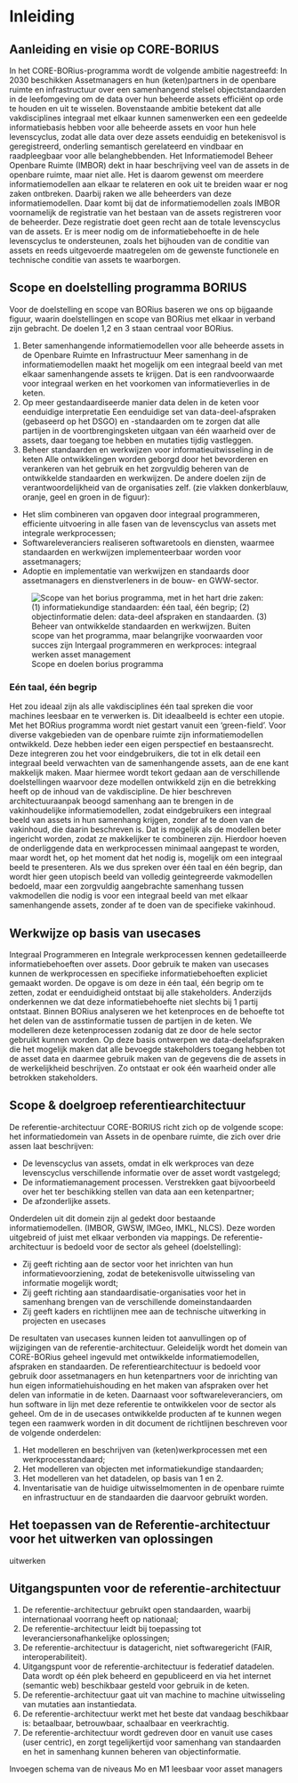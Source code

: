 # Inleiding

## Aanleiding en visie op CORE-BORIUS 
In het CORE-BORius-programma wordt de volgende ambitie nagestreefd:
 In 2030 beschikken Assetmanagers en hun  (keten)partners in de openbare ruimte en infrastructuur over een samenhangend stelsel objectstandaarden in de leefomgeving om de data over hun beheerde assets efficiënt op orde te houden en uit te wisselen.
Bovenstaande ambitie betekent dat alle vakdisciplines integraal met elkaar kunnen samenwerken een een gedeelde informatiebasis hebben voor alle beheerde assets en voor hun hele levenscyclus, zodat alle data over deze assets eenduidig en betekenisvol is geregistreerd, onderling semantisch gerelateerd en vindbaar en raadpleegbaar voor alle belanghebbenden.
Het Informatiemodel Beheer Openbare Ruimte (IMBOR) dekt in haar beschrijving veel van de assets in de openbare ruimte, maar niet alle. Het is daarom gewenst om meerdere informatiemodellen aan elkaar te relateren en ook uit te breiden waar er nog zaken ontbreken. Daarbij raken we alle beheerders van deze informatiemodellen.
Daar komt bij dat de informatiemodellen zoals IMBOR voornamelijk de registratie van het bestaan van de assets registreren voor de beheerder. Deze registratie doet geen recht aan de totale levenscyclus van de assets. Er is meer nodig om de informatiebehoefte in de hele levenscyclus te ondersteunen, zoals het bijhouden van de conditie van assets en reeds uitgevoerde maatregelen om de gewenste functionele en technische conditie van assets te waarborgen.


## Scope en doelstelling programma BORIUS
Voor de doelstelling en scope van BORius baseren we ons op bijgaande figuur, waarin doelstellingen en scope van BORius met elkaar in verband zijn gebracht. De doelen 1,2 en 3  staan centraal voor BORius.  
1. Beter samenhangende informatiemodellen voor alle beheerde assets in de Openbare Ruimte en Infrastructuur
Meer samenhang in de informatiemodellen maakt het mogelijk om een integraal beeld van met elkaar samenhangende assets te krijgen. Dat is een randvoorwaarde voor integraal werken en het voorkomen van informatieverlies in de keten.
2. Op meer gestandaardiseerde manier data delen in de keten voor eenduidige interpretatie
Een eenduidige set van data-deel-afspraken (gebaseerd op het DSGO) en -standaarden om te zorgen dat alle partijen in de voortbrengingsketen uitgaan van één waarheid over de assets, daar toegang toe hebben en mutaties tijdig vastleggen.
3. Beheer standaarden en werkwijzen voor informatieuitwisseling in de keten
Alle ontwikkelingen worden geborgd door het bevorderen en verankeren van het gebruik en het zorgvuldig beheren van de ontwikkelde standaarden en werkwijzen.
De andere doelen zijn de verantwoordelijkheid van de organisaties zelf. (zie vlakken donkerblauw, oranje, geel en groen in de figuur):
* Het slim combineren van opgaven door integraal programmeren, efficiente uitvoering in alle fasen van de levenscyclus van assets met integrale werkprocessen; 
* Softwareleveranciers realiseren softwaretools en diensten, waarmee standaarden en werkwijzen implementeerbaar worden voor assetmanagers; 
* Adoptie en implementatie van werkwijzen en standaards door assetmanagers en dienstverleners in de bouw- en GWW-sector.

<figure id="figure">
  <img src="./hoofdstukken/media/scopeboriusprogramma.jpg" alt="Scope van het borius programma, met in het hart drie zaken: (1) informatiekundige standaarden: één taal, één begrip; (2)  objectinformatie delen: data-deel afspraken en standaarden. (3) Beheer van ontwikkelde standaarden en werkwijzen. Buiten scope van het programma, maar belangrijke voorwaarden voor succes zijn Intergaal programmeren en werkproces: integraal werken asset management" />
  <figcaption>Scope en doelen borius programma</figcaption>
</figure>


### Eén taal, één begrip
Het zou ideaal zijn als alle vakdisciplines één taal spreken die voor machines leesbaar en te verwerken is. Dit ideaalbeeld is echter een utopie. Met het BORius programma wordt niet gestart vanuit een ‘green-field’. Voor diverse vakgebieden van de openbare ruimte zijn informatiemodellen ontwikkeld. Deze hebben ieder een eigen perspectief en bestaansrecht. Deze integreren zou het voor eindgebruikers, die tot in elk detail een integraal beeld verwachten van de samenhangende assets, aan de ene kant makkelijk maken. Maar hiermee wordt tekort gedaan aan de verschillende doelstellingen waarvoor deze modellen ontwikkeld zijn en die betrekking heeft op de inhoud van de vakdiscipline.
De hier beschreven architectuuraanpak beoogd samenhang aan te brengen in de vakinhoudelijke informatiemodellen, zodat eindgebruikers een integraal beeld van assets in hun samenhang krijgen, zonder af te doen van de vakinhoud, die daarin beschreven is. 
Dat is mogelijk als de modellen beter ingericht worden, zodat ze makkelijker te combineren zijn. Hierdoor hoeven de onderliggende data en werkprocessen minimaal aangepast te worden, maar wordt het, op het moment dat het nodig is, mogelijk om een integraal beeld te presenteren.
Als we dus spreken over één taal en één begrip, dan wordt hier geen utopisch beeld van volledig geintegreerde vakmodellen bedoeld, maar een zorgvuldig aangebrachte samenhang tussen vakmodellen die nodig is voor een integraal beeld van met elkaar samenhangende assets, zonder af te doen van de specifieke vakinhoud.


 
## Werkwijze op basis van usecases
Integraal Programmeren en Integrale werkprocessen kennen gedetailleerde informatiebehoeften over assets. Door gebruik te maken van usecases kunnen de werkprocessen en specifieke informatiebehoeften expliciet gemaakt worden. De opgave is om deze in één taal, één begrip om te zetten, zodat er eenduidigheid ontstaat bij alle stakeholders. 
Anderzijds onderkennen we dat deze informatiebehoefte niet slechts bij 1 partij ontstaat. Binnen BORius analyseren we het ketenproces en de behoefte tot het delen van de asstinformatie tussen de partijen in de keten. We modelleren deze ketenprocessen zodanig dat ze door de hele sector gebruikt kunnen worden. Op deze basis ontwerpen we data-deelafspraken die het mogelijk maken dat alle bevoegde stakeholders toegang hebben tot de asset data en daarmee gebruik maken van  de gegevens  die de assets in de werkelijkheid beschrijven. Zo ontstaat er ook één waarheid onder alle betrokken stakeholders. 

## Scope & doelgroep referentiearchitectuur
De referentie-architectuur CORE-BORIUS richt zich op de volgende scope: het informatiedomein van Assets in de openbare ruimte, die zich over drie assen laat beschrijven: 
* De levenscyclus van assets, omdat in elk werkproces van deze levenscyclus verschillende informatie over de asset wordt vastgelegd; 
* De informatiemanagement processen. Verstrekken gaat bijvoorbeeld over het ter beschikking stellen van data aan een ketenpartner;
* De afzonderlijke assets. 


Onderdelen uit dit domein zijn al gedekt door bestaande informatiemodellen. (IMBOR, GWSW, IMGeo, IMKL, NLCS). Deze worden uitgebreid of juist met elkaar verbonden via mappings.
De referentie-architectuur is bedoeld voor de sector als geheel (doelstelling):
* Zij geeft richting aan de sector voor het inrichten van hun informatievoorziening, zodat de betekenisvolle uitwisseling van informatie mogelijk wordt;
* Zij geeft richting aan standaardisatie-organisaties voor het in samenhang brengen van de verschillende domeinstandaarden 
* Zij geeft kaders en richtlijnen mee aan de technische uitwerking in projecten en usecases


De resultaten van usecases kunnen leiden tot aanvullingen op of wijzigingen van de referentie-architectuur. Geleidelijk wordt het domein van CORE-BORius geheel ingevuld met ontwikkelde informatiemodellen, afspraken en standaarden.
De referentiearchitectuur is bedoeld voor gebruik door assetmanagers en hun ketenpartners voor de inrichting van hun eigen informatiehuishouding en het maken van afspraken over het delen van informatie in de keten. Daarnaast voor softwareleveranciers, om hun software in lijn met deze referentie te ontwikkelen voor de sector als geheel.
Om de in de usecases ontwikkelde producten af te kunnen wegen tegen een raamwerk worden in dit document de richtlijnen beschreven voor de volgende onderdelen:
1. Het modelleren en beschrijven van (keten)werkprocessen met een werkprocesstandaard;
2. Het modelleren van objecten met informatiekundige standaarden;
3. Het modelleren van het datadelen, op basis van 1 en 2.
4. Inventarisatie van de huidige uitwisselmomenten in de openbare ruimte en infrastructuur en de standaarden die daarvoor gebruikt worden.

## Het toepassen van de Referentie-architectuur voor het uitwerken van oplossingen 
uitwerken


## Uitgangspunten voor de referentie-architectuur
1. De referentie-architectuur gebruikt open standaarden, waarbij internationaal voorrang heeft op nationaal;
2. De referentie-architectuur leidt bij toepassing tot leveranciersonafhankelijke oplossingen;
3. De referentie-architectuur is datagericht, niet softwaregericht (FAIR, interoperabiliteit).
4. Uitgangspunt voor de referentie-architectuur is federatief datadelen. Data wordt op één plek beheerd en gepubliceerd en via het internet (semantic web) beschikbaar gesteld voor gebruik in de keten. 
5. De referentie-architectuur gaat uit van machine to machine uitwisseling van mutaties aan instantiedata. 
6. De referentie-architectuur werkt met het beste dat vandaag beschikbaar is: betaalbaar, betrouwbaar, schaalbaar en veerkrachtig. 
7. De referentie-architectuur wordt gedreven door en vanuit use cases (user centric), en zorgt tegelijkertijd voor samenhang van standaarden en het in samenhang kunnen beheren van objectinformatie. 


Invoegen schema van de niveaus Mo en M1 leesbaar voor asset managers
